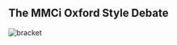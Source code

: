 ## The MMCi Oxford Style Debate
![bracket](https://github.com/Duke-Translational-Bioinformatics/mmci-practical-datascience/blob/master/projects/debate/debateAssets/Bracket.png)
